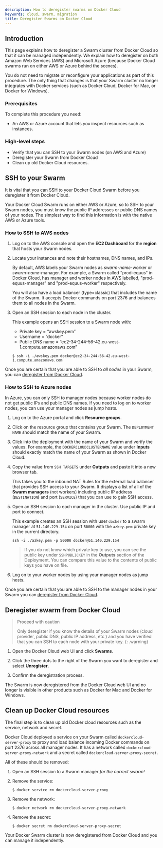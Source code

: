 ```yaml
---
description: How to deregister swarms on Docker Cloud
keywords: cloud, swarm, migration
title: Deregister Swarms on Docker Cloud
---
```


## Introduction

This page explains how to deregister a Swarm cluster from Docker Cloud so that it can be managed independently. We explain how to deregister on both Amazon Web Services (AWS) and Microsoft Azure (because Docker Cloud swarms run on either AWS or Azure behind the scenes).

You do not need to migrate or reconfigure your applications as part of this procedure. The only thing that changes is that your Swarm cluster no longer integrates with Docker services (such as Docker Cloud, Docker for Mac, or Docker for Windows).

### Prerequisites

To complete this procedure you need:

- An AWS or Azure account that lets you inspect resources such as instances.

### High-level steps

- Verify that you can SSH to your Swarm nodes (on AWS and Azure)
- Deregister your Swarm from Docker Cloud
- Clean up old Docker Cloud resources.

## SSH to your Swarm

It is vital that you can SSH to your Docker Cloud Swarm before you deregister it from Docker Cloud.

Your Docker Cloud Swarm runs on either AWS or Azure, so to SSH to your Swarm nodes, you must know the public IP addresses or public DNS names of your nodes. The simplest way to find this information is with the native AWS or Azure tools.

### How to SSH to AWS nodes

1.  Log on to the AWS console and open the **EC2 Dashboard** for the **region** that hosts your Swarm nodes.

2.  Locate your instances and note their hostnames, DNS names, and IPs.

    By default, AWS labels your Swarm nodes as _swarm-name_-worker or _swarm-name_-manager. For example, a Swarm called "prod-equus" in Docker Cloud, has manager and worker nodes in AWS labelled, "prod-equus-manager" and "prod-equus-worker" respectively.

    You will also have a load balancer (type=classic) that includes the name of the Swarm. It accepts Docker commands on port 2376 and balances them to all nodes in the Swarm.

3.  Open an SSH session to each node in the cluster.

    This example opens an SSH session to a Swarm node with:

    - Private key = “awskey.pem”
    - Username = “docker”
    - Public DNS name = “ec2-34-244-56-42.eu-west-1.compute.amazonaws.com”

    ```
    $ ssh -i ./awskey.pem docker@ec2-34-244-56-42.eu-west-1.compute.amazonaws.com
    ```

Once you are certain that you are able to SSH to _all nodes_ in your Swarm, you can [deregister from Docker Cloud](#deregister-swarm-from-docker-cloud).


### How to SSH to Azure nodes

In Azure, you can only SSH to manager nodes because worker nodes do not get public IPs and public DNS names. If you need to log on to worker nodes, you can use your manager nodes as jump hosts.

1.  Log on to the Azure portal and click **Resource groups**.

2.  Click on the resource group that contains your Swarm. The `DEPLOYMENT NAME` should match the name of your Swarm.

3.  Click into the deployment with the name of your Swarm and verify the values. For example, the `DOCKERCLOUDCLUSTERNAME` value under **Inputs** should exactly match the name of your Swarm as shown in Docker Cloud.

4.  Copy the value from `SSH TARGETS` under **Outputs** and paste it into a new browser tab.

    This takes you to the inbound NAT Rules for the external load balancer that provides SSH access to your Swarm. It displays a list of all of the **Swarm managers** (not workers) including public IP address (`DESTINATION`) and port (`SERVICE`) that you can use to gain SSH access.

5.  Open an SSH session to each manager in the cluster. Use public IP and port to connect.

    This example creates an SSH session with user `docker` to a swarm manager at `51.140.229.154` on port `50000` with the `azkey.pem` private key in the current directory.

    ```
    ssh -i ./azkey.pem -p 50000 docker@51.140.229.154
    ```

    > If you do not know which private key to use, you can see the public key under `SSHPUBLICKEY` in the **Outputs** section of the Deployment. You can compare this value to the contents of public keys you have on file.

6.  Log on to your worker nodes by using your manager nodes as jump hosts.

Once you are certain that you are able to SSH to the manager nodes in your Swarm you can [deregister from Docker Cloud](#deregister-swarm-from-docker-cloud).

## Deregister swarm from Docker Cloud

> Proceed with caution
>
> Only deregister if you know the details of your Swarm nodes (cloud provider, public DNS, public IP address, etc.) and you have verified that you can SSH to each node with your private key.
{: .warning}

1.  Open the Docker Cloud web UI and click **Swarms**.

2.  Click the three dots to the right of the Swarm you want to deregister and select **Unregister**.

3.  Confirm the deregistration process.

The Swarm is now deregistered from the Docker Cloud web UI and no longer is visible in other products such as Docker for Mac and Docker for Windows.

## Clean up Docker Cloud resources

The final step  is to clean up old Docker cloud resources such as the service, network and secret.

Docker Cloud deployed a service on your Swarm called `dockercloud-server-proxy` to proxy and load balance incoming Docker commands on port 2376 across all manager nodes. It has a network called `dockercloud-server-proxy-network` and a secret called `dockercloud-server-proxy-secret`.

All of these should be removed:

1.  Open an SSH session to a Swarm manager _for the correct swarm!_

2.  Remove the service:

    ```
    $ docker service rm dockercloud-server-proxy
    ```

3.  Remove the network:

    ```
    $ docker network rm dockercloud-server-proxy-network
    ```

4.  Remove the secret:

    ```
    $ docker secret rm dockercloud-server-proxy-secret
    ```

Your Docker Swarm cluster is now deregistered from Docker Cloud and you can manage it independently.
